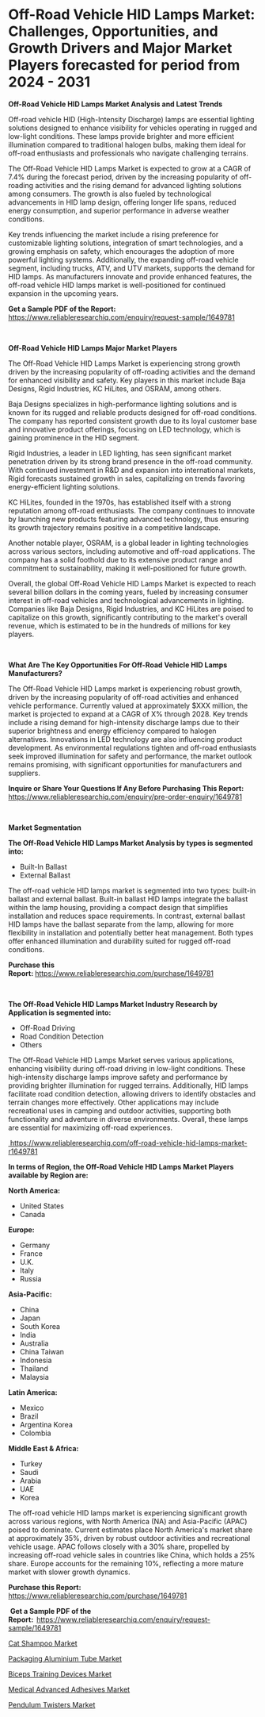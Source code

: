 <p><h1>Off-Road Vehicle HID Lamps Market: Challenges, Opportunities, and Growth Drivers and Major Market Players forecasted for period from 2024 - 2031</h1></p><p><strong>Off-Road Vehicle HID Lamps Market Analysis and Latest Trends</strong></p>
<p><p>Off-road vehicle HID (High-Intensity Discharge) lamps are essential lighting solutions designed to enhance visibility for vehicles operating in rugged and low-light conditions. These lamps provide brighter and more efficient illumination compared to traditional halogen bulbs, making them ideal for off-road enthusiasts and professionals who navigate challenging terrains.</p><p>The Off-Road Vehicle HID Lamps Market is expected to grow at a CAGR of 7.4% during the forecast period, driven by the increasing popularity of off-roading activities and the rising demand for advanced lighting solutions among consumers. The growth is also fueled by technological advancements in HID lamp design, offering longer life spans, reduced energy consumption, and superior performance in adverse weather conditions.</p><p>Key trends influencing the market include a rising preference for customizable lighting solutions, integration of smart technologies, and a growing emphasis on safety, which encourages the adoption of more powerful lighting systems. Additionally, the expanding off-road vehicle segment, including trucks, ATV, and UTV markets, supports the demand for HID lamps. As manufacturers innovate and provide enhanced features, the off-road vehicle HID lamps market is well-positioned for continued expansion in the upcoming years.</p></p>
<p><strong>Get a Sample PDF of the Report:&nbsp;</strong> <a href="https://www.reliableresearchiq.com/enquiry/request-sample/1649781?utm_campaign=103&utm_medium=2&utm_source=Github&utm_content=ia&utm_term=15102024&utm_id=off-road-vehicle-hid-lamps">https://www.reliableresearchiq.com/enquiry/request-sample/1649781</a></p>
<p>&nbsp;</p>
<p><strong>Off-Road Vehicle HID Lamps Major Market Players</strong></p>
<p><p>The Off-Road Vehicle HID Lamps Market is experiencing strong growth driven by the increasing popularity of off-roading activities and the demand for enhanced visibility and safety. Key players in this market include Baja Designs, Rigid Industries, KC HiLites, and OSRAM, among others.</p><p>Baja Designs specializes in high-performance lighting solutions and is known for its rugged and reliable products designed for off-road conditions. The company has reported consistent growth due to its loyal customer base and innovative product offerings, focusing on LED technology, which is gaining prominence in the HID segment.</p><p>Rigid Industries, a leader in LED lighting, has seen significant market penetration driven by its strong brand presence in the off-road community. With continued investment in R&D and expansion into international markets, Rigid forecasts sustained growth in sales, capitalizing on trends favoring energy-efficient lighting solutions.</p><p>KC HiLites, founded in the 1970s, has established itself with a strong reputation among off-road enthusiasts. The company continues to innovate by launching new products featuring advanced technology, thus ensuring its growth trajectory remains positive in a competitive landscape.</p><p>Another notable player, OSRAM, is a global leader in lighting technologies across various sectors, including automotive and off-road applications. The company has a solid foothold due to its extensive product range and commitment to sustainability, making it well-positioned for future growth.</p><p>Overall, the global Off-Road Vehicle HID Lamps Market is expected to reach several billion dollars in the coming years, fueled by increasing consumer interest in off-road vehicles and technological advancements in lighting. Companies like Baja Designs, Rigid Industries, and KC HiLites are poised to capitalize on this growth, significantly contributing to the market's overall revenue, which is estimated to be in the hundreds of millions for key players.</p></p>
<p>&nbsp;</p>
<p><strong>What Are The Key Opportunities For Off-Road Vehicle HID Lamps Manufacturers?</strong></p>
<p><p>The Off-Road Vehicle HID Lamps market is experiencing robust growth, driven by the increasing popularity of off-road activities and enhanced vehicle performance. Currently valued at approximately $XXX million, the market is projected to expand at a CAGR of X% through 2028. Key trends include a rising demand for high-intensity discharge lamps due to their superior brightness and energy efficiency compared to halogen alternatives. Innovations in LED technology are also influencing product development. As environmental regulations tighten and off-road enthusiasts seek improved illumination for safety and performance, the market outlook remains promising, with significant opportunities for manufacturers and suppliers.</p></p>
<p><strong>Inquire or Share Your Questions If Any Before Purchasing This Report:</strong> <a href="https://www.reliableresearchiq.com/enquiry/pre-order-enquiry/1649781?utm_campaign=103&utm_medium=2&utm_source=Github&utm_content=ia&utm_term=15102024&utm_id=off-road-vehicle-hid-lamps">https://www.reliableresearchiq.com/enquiry/pre-order-enquiry/1649781</a></p>
<p>&nbsp;</p>
<p><strong>Market Segmentation</strong></p>
<p><strong>The Off-Road Vehicle HID Lamps Market Analysis by types is segmented into:</strong></p>
<p><ul><li>Built-In Ballast</li><li>External Ballast</li></ul></p>
<p><p>The off-road vehicle HID lamps market is segmented into two types: built-in ballast and external ballast. Built-in ballast HID lamps integrate the ballast within the lamp housing, providing a compact design that simplifies installation and reduces space requirements. In contrast, external ballast HID lamps have the ballast separate from the lamp, allowing for more flexibility in installation and potentially better heat management. Both types offer enhanced illumination and durability suited for rugged off-road conditions.</p></p>
<p><strong>Purchase this Report:&nbsp;</strong><a href="https://www.reliableresearchiq.com/purchase/1649781?utm_campaign=103&utm_medium=2&utm_source=Github&utm_content=ia&utm_term=15102024&utm_id=off-road-vehicle-hid-lamps">https://www.reliableresearchiq.com/purchase/1649781</a></p>
<p>&nbsp;</p>
<p><strong>The Off-Road Vehicle HID Lamps Market Industry Research by Application is segmented into:</strong></p>
<p><ul><li>Off-Road Driving</li><li>Road Condition Detection</li><li>Others</li></ul></p>
<p><p>The Off-Road Vehicle HID Lamps Market serves various applications, enhancing visibility during off-road driving in low-light conditions. These high-intensity discharge lamps improve safety and performance by providing brighter illumination for rugged terrains. Additionally, HID lamps facilitate road condition detection, allowing drivers to identify obstacles and terrain changes more effectively. Other applications may include recreational uses in camping and outdoor activities, supporting both functionality and adventure in diverse environments. Overall, these lamps are essential for maximizing off-road experiences.</p></p>
<p><a href="https://www.reliableresearchiq.com/off-road-vehicle-hid-lamps-market-r1649781?utm_campaign=103&utm_medium=2&utm_source=Github&utm_content=ia&utm_term=15102024&utm_id=off-road-vehicle-hid-lamps">&nbsp;https://www.reliableresearchiq.com/off-road-vehicle-hid-lamps-market-r1649781</a></p>
<p><strong>In terms of Region, the Off-Road Vehicle HID Lamps Market Players available by Region are:</strong></p>
<p>
    <p> <strong> North America: </strong>
        <ul>
            <li>United States</li>
            <li>Canada</li>
        </ul>
        </p> 
    <p> <strong> Europe: </strong>
        <ul>
            <li>Germany</li>
            <li>France</li>
            <li>U.K.</li>
            <li>Italy</li>
            <li>Russia</li>
        </ul>
        </p> 
    <p> <strong> Asia-Pacific: </strong>
        <ul>
            <li>China</li>
            <li>Japan</li>
            <li>South Korea</li>
            <li>India</li>
            <li>Australia</li>
            <li>China Taiwan</li>
            <li>Indonesia</li>
            <li>Thailand</li>
            <li>Malaysia</li>
        </ul>
        </p> 
    <p> <strong> Latin America: </strong>
        <ul>
            <li>Mexico</li>
            <li>Brazil</li>
            <li>Argentina Korea</li>
            <li>Colombia</li>
        </ul>
        </p> 
    <p> <strong> Middle East & Africa: </strong>
        <ul>
            <li>Turkey</li>
            <li>Saudi</li>
            <li>Arabia</li>
            <li>UAE</li>
            <li>Korea</li>
        </ul>
    </p>
    </p>
<p><p>The off-road vehicle HID lamps market is experiencing significant growth across various regions, with North America (NA) and Asia-Pacific (APAC) poised to dominate. Current estimates place North America's market share at approximately 35%, driven by robust outdoor activities and recreational vehicle usage. APAC follows closely with a 30% share, propelled by increasing off-road vehicle sales in countries like China, which holds a 25% share. Europe accounts for the remaining 10%, reflecting a more mature market with slower growth dynamics.</p></p>
<p><strong>Purchase this Report: </strong><a href="https://www.reliableresearchiq.com/purchase/1649781?utm_campaign=103&utm_medium=2&utm_source=Github&utm_content=ia&utm_term=15102024&utm_id=off-road-vehicle-hid-lamps">https://www.reliableresearchiq.com/purchase/1649781</a></p>
<p>&nbsp;<strong>Get a Sample PDF of the Report:&nbsp;&nbsp;</strong><a href="https://www.reliableresearchiq.com/enquiry/request-sample/1649781?utm_campaign=103&utm_medium=2&utm_source=Github&utm_content=ia&utm_term=15102024&utm_id=off-road-vehicle-hid-lamps">https://www.reliableresearchiq.com/enquiry/request-sample/1649781</a></p>
<p><strong></strong></p>
<p><p><a href="https://www.linkedin.com/pulse/cat-shampoo-sector-surge-9-growth-roadmap-2031-insightra-k5cif?trk=public_post_embed_feed-article-content&utm_campaign=103&utm_medium=2&utm_source=Github&utm_content=ia&utm_term=15102024&utm_id=off-road-vehicle-hid-lamps">Cat Shampoo Market</a></p><p><a href="https://www.linkedin.com/pulse/emerging-packaging-aluminium-tube-market-opportunities-analysis-pubjf?trk=public_post_embed_feed-article-content&utm_campaign=103&utm_medium=2&utm_source=Github&utm_content=ia&utm_term=15102024&utm_id=off-road-vehicle-hid-lamps">Packaging Aluminium Tube Market</a></p><p><a href="https://github.com/tenoreduwagley4rt/Market-Research-Report-List-1/blob/main/biceps-training-devices-market.md?utm_campaign=103&utm_medium=2&utm_source=Github&utm_content=ia&utm_term=15102024&utm_id=off-road-vehicle-hid-lamps">Biceps Training Devices Market</a></p><p><a href="https://www.linkedin.com/pulse/medical-advanced-adhesives-market-outlook-forecast-from-2024-pczkf?trk=public_post_embed_feed-article-content&utm_campaign=103&utm_medium=2&utm_source=Github&utm_content=ia&utm_term=15102024&utm_id=off-road-vehicle-hid-lamps">Medical Advanced Adhesives Market</a></p><p><a href="https://github.com/lourdestd6bs/Market-Research-Report-List-1/blob/main/pendulum-twisters-market.md?utm_campaign=103&utm_medium=2&utm_source=Github&utm_content=ia&utm_term=15102024&utm_id=off-road-vehicle-hid-lamps">Pendulum Twisters Market</a></p></p>